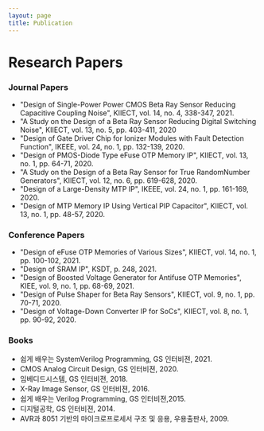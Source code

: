 ```yaml
---
layout: page
title: Publication
---
```




# Research Papers

### Journal Papers

- "Design of Single-Power Power CMOS Beta Ray Sensor Reducing Capacitive Coupling Noise", KIIECT, vol. 14, no. 4, 338-347, 2021.
- "A Study on the Design of a Beta Ray Sensor Reducing Digital Switching Noise", KIIECT, vol. 13, no. 5, pp. 403-411, 2020
- "Design of Gate Driver Chip for Ionizer Modules with Fault Detection Function", IKEEE, vol. 24, no. 1, pp. 132-139, 2020.
- "Design of PMOS-Diode Type eFuse OTP Memory IP", KIIECT, vol. 13, no. 1, pp. 64-71, 2020.
- "A Study on the Design of a Beta Ray Sensor for True RandomNumber Generators", KIIECT, vol. 12, no. 6, pp. 619-628, 2020.
- "Design of a Large-Density MTP IP", IKEEE, vol. 24, no. 1, pp. 161-169, 2020.
- "Design of MTP Memory IP Using Vertical PIP Capacitor", KIIECT, vol. 13, no. 1, pp. 48-57, 2020.

### Conference Papers

- "Design of eFuse OTP Memories of Various Sizes", KIIECT, vol. 14, no. 1, pp. 100-102, 2021.
- "Design of SRAM IP", KSDT, p. 248, 2021.
- "Design of Boosted Voltage Generator for Antifuse OTP Memories", KIEE, vol. 9, no. 1, pp. 68-69, 2021.
- "Design of Pulse Shaper for Beta Ray Sensors", KIIECT, vol. 9, no. 1, pp. 70-71, 2020.
- "Design of Voltage-Down Converter IP for SoCs", KIIECT, vol. 8, no. 1, pp. 90-92, 2020.


### Books

- 쉽게 배우는 SystemVerilog Programming, GS 인터비젼, 2021.
- CMOS Analog Circuit Design, GS 인터비젼, 2020.
- 임베디드시스템, GS 인터비젼, 2018.
- X-Ray Image Sensor, GS 인터비젼, 2016.
- 쉽게 배우는 Verilog Programming, GS 인터비젼,2015.
- 디지털공학, GS 인터비젼, 2014.
- AVR과 8051 기반의 마이크로프로세서 구조 및 응용, 우용출판사, 2009.

